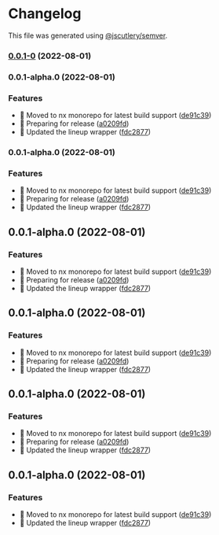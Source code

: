 # Changelog

This file was generated using [@jscutlery/semver](https://github.com/jscutlery/semver).

### [0.0.1-0](https://github.com/Trrack/trrackjs/compare/core-0.0.1-alpha.0...core-0.0.1-0) (2022-08-01)

### 0.0.1-alpha.0 (2022-08-01)


### Features

* 🎸 Moved to nx monorepo for latest build support ([de91c39](https://github.com/Trrack/trrackjs/commit/de91c39d649d2442df12bbd06b40b5b274f961f9))
* 🎸 Preparing for release ([a0209fd](https://github.com/Trrack/trrackjs/commit/a0209fd41d0cb2b8d1d9a530de9e4dc79af3da71))
* 🎸 Updated the lineup wrapper ([fdc2877](https://github.com/Trrack/trrackjs/commit/fdc2877c9f3b9fcc2a7bd01d2824401722d031df))

### 0.0.1-alpha.0 (2022-08-01)


### Features

* 🎸 Moved to nx monorepo for latest build support ([de91c39](https://github.com/Trrack/trrackjs/commit/de91c39d649d2442df12bbd06b40b5b274f961f9))
* 🎸 Preparing for release ([a0209fd](https://github.com/Trrack/trrackjs/commit/a0209fd41d0cb2b8d1d9a530de9e4dc79af3da71))
* 🎸 Updated the lineup wrapper ([fdc2877](https://github.com/Trrack/trrackjs/commit/fdc2877c9f3b9fcc2a7bd01d2824401722d031df))

## 0.0.1-alpha.0 (2022-08-01)


### Features

* 🎸 Moved to nx monorepo for latest build support ([de91c39](https://github.com/Trrack/trrackjs/commit/de91c39d649d2442df12bbd06b40b5b274f961f9))
* 🎸 Preparing for release ([a0209fd](https://github.com/Trrack/trrackjs/commit/a0209fd41d0cb2b8d1d9a530de9e4dc79af3da71))
* 🎸 Updated the lineup wrapper ([fdc2877](https://github.com/Trrack/trrackjs/commit/fdc2877c9f3b9fcc2a7bd01d2824401722d031df))



## 0.0.1-alpha.0 (2022-08-01)


### Features

* 🎸 Moved to nx monorepo for latest build support ([de91c39](https://github.com/Trrack/trrackjs/commit/de91c39d649d2442df12bbd06b40b5b274f961f9))
* 🎸 Preparing for release ([a0209fd](https://github.com/Trrack/trrackjs/commit/a0209fd41d0cb2b8d1d9a530de9e4dc79af3da71))
* 🎸 Updated the lineup wrapper ([fdc2877](https://github.com/Trrack/trrackjs/commit/fdc2877c9f3b9fcc2a7bd01d2824401722d031df))



## 0.0.1-alpha.0 (2022-08-01)


### Features

* 🎸 Moved to nx monorepo for latest build support ([de91c39](https://github.com/Trrack/trrackjs/commit/de91c39d649d2442df12bbd06b40b5b274f961f9))
* 🎸 Preparing for release ([a0209fd](https://github.com/Trrack/trrackjs/commit/a0209fd41d0cb2b8d1d9a530de9e4dc79af3da71))
* 🎸 Updated the lineup wrapper ([fdc2877](https://github.com/Trrack/trrackjs/commit/fdc2877c9f3b9fcc2a7bd01d2824401722d031df))



## 0.0.1-alpha.0 (2022-08-01)


### Features

* 🎸 Moved to nx monorepo for latest build support ([de91c39](https://github.com/Trrack/trrackjs/commit/de91c39d649d2442df12bbd06b40b5b274f961f9))
* 🎸 Updated the lineup wrapper ([fdc2877](https://github.com/Trrack/trrackjs/commit/fdc2877c9f3b9fcc2a7bd01d2824401722d031df))
